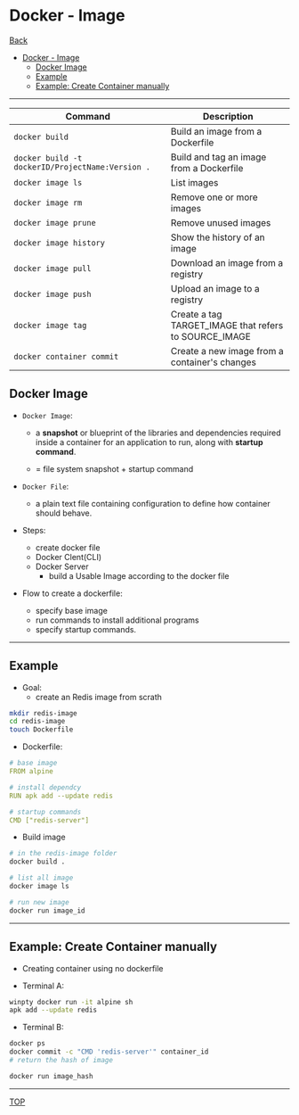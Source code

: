 # Docker - Image

[Back](../index.md)

- [Docker - Image](#docker---image)
  - [Docker Image](#docker-image)
  - [Example](#example)
  - [Example: Create Container manually](#example-create-container-manually)

---

| Command                                          | Description                                           |
| ------------------------------------------------ | ----------------------------------------------------- |
| `docker build`                                   | Build an image from a Dockerfile                      |
| `docker build -t dockerID/ProjectName:Version .` | Build and tag an image from a Dockerfile              |
| `docker image ls`                                | List images                                           |
| `docker image rm`                                | Remove one or more images                             |
| `docker image prune`                             | Remove unused images                                  |
| `docker image history`                           | Show the history of an image                          |
| `docker image pull`                              | Download an image from a registry                     |
| `docker image push`                              | Upload an image to a registry                         |
| `docker image tag`                               | Create a tag TARGET_IMAGE that refers to SOURCE_IMAGE |
| `docker container commit`                        | Create a new image from a container's changes         |

## Docker Image

- `Docker Image`:

  - a **snapshot** or blueprint of the libraries and dependencies required inside a container for an application to run, along with **startup command**.

  - = file system snapshot + startup command

- `Docker File`:

  - a plain text file containing configuration to define how container should behave.

- Steps:

  - create docker file
  - Docker Clent(CLI)
  - Docker Server
    - build a Usable Image according to the docker file

- Flow to create a dockerfile:
  - specify base image
  - run commands to install additional programs
  - specify startup commands.

---

## Example

- Goal:
  - create an Redis image from scrath

```sh
mkdir redis-image
cd redis-image
touch Dockerfile
```

- Dockerfile:

```yaml
# base image
FROM alpine

# install dependcy
RUN apk add --update redis

# startup commands
CMD ["redis-server"]
```

- Build image

```sh
# in the redis-image folder
docker build .

# list all image
docker image ls

# run new image
docker run image_id

```

---

## Example: Create Container manually

- Creating container using no dockerfile

- Terminal A:

```sh
winpty docker run -it alpine sh
apk add --update redis
```

- Terminal B:

```sh
docker ps
docker commit -c "CMD 'redis-server'" container_id
# return the hash of image

docker run image_hash
```

---

[TOP](#docker-image)
